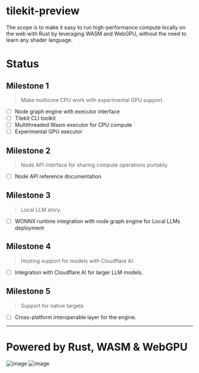 # tilekit-preview

The scope is to make it easy to run high-performance compute locally on the web with Rust by leveraging WASM and WebGPU, without the need to learn any shader language.

# Status

## Milestone 1
> Make multicore CPU work with experimental GPU support.

- [ ]  Node graph engine with executor interface
- [ ]  Tilekit CLI toolkit
- [ ]  Multithreaded Wasm executor for CPU compute
- [ ]  Experimental GPU executor

## Milestone 2
> Node API interface for sharing compute operations portably.
- [ ]  Node API reference documentation

## Milestone 3
> Local LLM story.
- [ ]  WONNX runtime integration with node graph engine for Local LLMs deployment


## Milestone 4
> Hosting support for models with Cloudflare AI
- [ ]  Integration with Cloudflare AI for larger LLM models.

## Milestone 5
> Support for native targets
- [ ] Cross-platform interoperable layer for the engine.


---

# **Powered by Rust, WASM & WebGPU**

![image](https://github.com/feynon/tilekit-preview/assets/41825871/89648d1d-9652-4694-9307-0a7d87e8e274)
![image](https://github.com/feynon/tilekit-preview/assets/41825871/6af9d073-ffb0-4f46-8b12-43488c2d0263)
